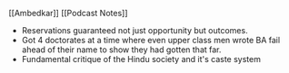 [[Ambedkar]] [[Podcast Notes]] 

- Reservations guaranteed not just opportunity but outcomes.
- Got 4 doctorates at a time where even upper class men wrote BA fail ahead of their name to show they had gotten that far.
- Fundamental critique of the Hindu society and it's caste system 